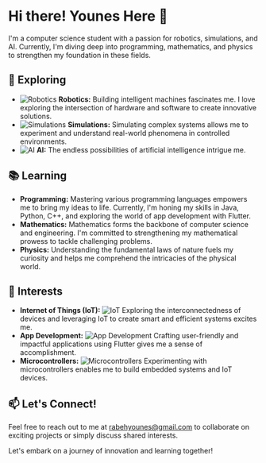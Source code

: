 # Hi there! Younes Here 👋

I'm a computer science student with a passion for robotics, simulations, and AI. Currently, I'm diving deep into programming, mathematics, and physics to strengthen my foundation in these fields.

## 🌌 Exploring
- ![Robotics]([https://your-image-url](https://unsplash.com/photos/two-white-and-black-electronic-device-with-wheels-6NUlOHM40w8)) **Robotics:** Building intelligent machines fascinates me. I love exploring the intersection of hardware and software to create innovative solutions.
- ![Simulations](https://your-image-url) **Simulations:** Simulating complex systems allows me to experiment and understand real-world phenomena in controlled environments.
- ![AI](https://your-image-url) **AI:** The endless possibilities of artificial intelligence intrigue me.

## 📚 Learning
- **Programming:** Mastering various programming languages empowers me to bring my ideas to life. Currently, I'm honing my skills in Java, Python, C++, and exploring the world of app development with Flutter.
- **Mathematics:** Mathematics forms the backbone of computer science and engineering. I'm committed to strengthening my mathematical prowess to tackle challenging problems.
- **Physics:** Understanding the fundamental laws of nature fuels my curiosity and helps me comprehend the intricacies of the physical world.

## 🚀 Interests
- **Internet of Things (IoT):** ![IoT](https://your-image-url) Exploring the interconnectedness of devices and leveraging IoT to create smart and efficient systems excites me.
- **App Development:** ![App Development](https://your-image-url) Crafting user-friendly and impactful applications using Flutter gives me a sense of accomplishment.
- **Microcontrollers:** ![Microcontrollers](https://your-image-url) Experimenting with microcontrollers enables me to build embedded systems and IoT devices.

## 📫 Let's Connect!
Feel free to reach out to me at [rabehyounes@gmail.com](mailto:rabehyounes@gmail.com) to collaborate on exciting projects or simply discuss shared interests.

Let's embark on a journey of innovation and learning together!
